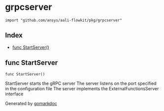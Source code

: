 <!-- Code generated by gomarkdoc. DO NOT EDIT -->

# grpcserver

	import "github.com/ansys/aali-flowkit/pkg/grpcserver"

## Index

- [func StartServer\(\)](<#StartServer>)


<a name="StartServer"></a>
## func StartServer

	func StartServer()

StartServer starts the gRPC server The server listens on the port specified in the configuration file The server implements the ExternalFunctionsServer interface

Generated by [gomarkdoc](<https://github.com/princjef/gomarkdoc>)
